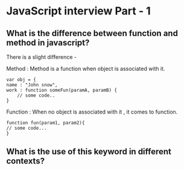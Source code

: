 # JavaScript interview Part - 1
## What is the difference between function and method in javascript?
There is a slight difference - 

Method : Method is a function when object is associated with it.

    var obj = {
    name : "John snow",
    work : function someFun(paramA, paramB) {
        // some code..
    }

Function : When no object is associated with it , it comes to function.

    function fun(param1, param2){
    // some code...
    }
    
## What is the use of this keyword in different contexts?

